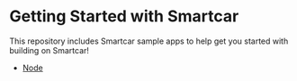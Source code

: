 # Getting Started with Smartcar

This repository includes Smartcar sample apps to help get you started with building on Smartcar!
- [Node](/node)
